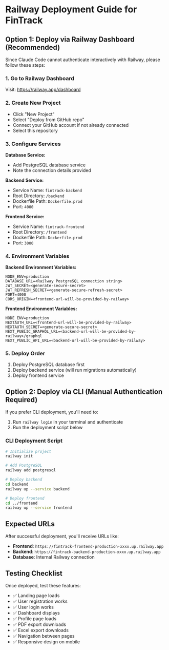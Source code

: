# Railway Deployment Guide for FinTrack

## Option 1: Deploy via Railway Dashboard (Recommended)

Since Claude Code cannot authenticate interactively with Railway, please follow these steps:

### 1. Go to Railway Dashboard
Visit: https://railway.app/dashboard

### 2. Create New Project
- Click "New Project"
- Select "Deploy from GitHub repo"
- Connect your GitHub account if not already connected
- Select this repository

### 3. Configure Services

**Database Service:**
- Add PostgreSQL database service
- Note the connection details provided

**Backend Service:**
- Service Name: `fintrack-backend`
- Root Directory: `/backend`
- Dockerfile Path: `Dockerfile.prod`
- Port: `4000`

**Frontend Service:**
- Service Name: `fintrack-frontend`  
- Root Directory: `/frontend`
- Dockerfile Path: `Dockerfile.prod`
- Port: `3000`

### 4. Environment Variables

**Backend Environment Variables:**
```
NODE_ENV=production
DATABASE_URL=<Railway PostgreSQL connection string>
JWT_SECRET=<generate-secure-secret>
JWT_REFRESH_SECRET=<generate-secure-refresh-secret>
PORT=4000
CORS_ORIGIN=<frontend-url-will-be-provided-by-railway>
```

**Frontend Environment Variables:**
```
NODE_ENV=production
NEXTAUTH_URL=<frontend-url-will-be-provided-by-railway>
NEXTAUTH_SECRET=<generate-secure-secret>
NEXT_PUBLIC_GRAPHQL_URL=<backend-url-will-be-provided-by-railway>/graphql
NEXT_PUBLIC_API_URL=<backend-url-will-be-provided-by-railway>
```

### 5. Deploy Order
1. Deploy PostgreSQL database first
2. Deploy backend service (will run migrations automatically)
3. Deploy frontend service

## Option 2: Deploy via CLI (Manual Authentication Required)

If you prefer CLI deployment, you'll need to:

1. Run `railway login` in your terminal and authenticate
2. Run the deployment script below

### CLI Deployment Script
```bash
# Initialize project
railway init

# Add PostgreSQL
railway add postgresql

# Deploy backend
cd backend
railway up --service backend

# Deploy frontend  
cd ../frontend
railway up --service frontend
```

## Expected URLs
After successful deployment, you'll receive URLs like:
- **Frontend**: `https://fintrack-frontend-production-xxxx.up.railway.app`
- **Backend**: `https://fintrack-backend-production-xxxx.up.railway.app`
- **Database**: Internal Railway connection

## Testing Checklist
Once deployed, test these features:
- ✅ Landing page loads
- ✅ User registration works
- ✅ User login works  
- ✅ Dashboard displays
- ✅ Profile page loads
- ✅ PDF export downloads
- ✅ Excel export downloads
- ✅ Navigation between pages
- ✅ Responsive design on mobile